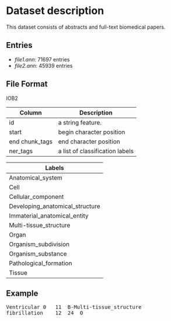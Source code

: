 # Dataset description
This dataset consists of abstracts and full-text biomedical papers.

## Entries
* _file1.ann_: 71697 entries
* _file2.ann_:  45939 entries

## File Format
IOB2

| Column | Description        |
| ----- | ------------------ |
|id | a string feature. |
| start | begin character position |
| end chunk_tags| end character position|
|ner_tags| a list of classification labels|


|Labels|
| ------ |
|Anatomical_system 
|Cell
|Cellular_component
|Developing_anatomical_structure
|Immaterial_anatomical_entity
|Multi-tissue_structure
|Organ
|Organism_subdivision
|Organism_substance
|Pathological_formation
|Tissue


## Example
<pre>
Ventricular	0	11	B-Multi-tissue_structure
fibrillation	12	24	O
</pre>